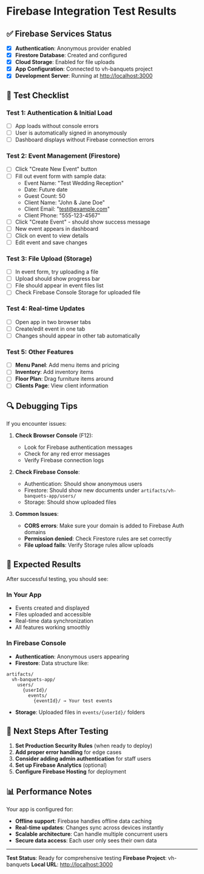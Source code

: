 # Firebase Integration Test Results

## ✅ Firebase Services Status

- [x] **Authentication**: Anonymous provider enabled
- [x] **Firestore Database**: Created and configured  
- [x] **Cloud Storage**: Enabled for file uploads
- [x] **App Configuration**: Connected to vh-banquets project
- [x] **Development Server**: Running at [http://localhost:3000](http://localhost:3000)

## 🧪 Test Checklist

### Test 1: Authentication & Initial Load

- [ ] App loads without console errors
- [ ] User is automatically signed in anonymously
- [ ] Dashboard displays without Firebase connection errors

### Test 2: Event Management (Firestore)

- [ ] Click "Create New Event" button
- [ ] Fill out event form with sample data:
  - Event Name: "Test Wedding Reception"
  - Date: Future date
  - Guest Count: 50
  - Client Name: "John & Jane Doe"
  - Client Email: "[test@example.com](mailto:test@example.com)"
  - Client Phone: "555-123-4567"
- [ ] Click "Create Event" - should show success message
- [ ] New event appears in dashboard
- [ ] Click on event to view details
- [ ] Edit event and save changes

### Test 3: File Upload (Storage)

- [ ] In event form, try uploading a file
- [ ] Upload should show progress bar
- [ ] File should appear in event files list
- [ ] Check Firebase Console Storage for uploaded file

### Test 4: Real-time Updates

- [ ] Open app in two browser tabs
- [ ] Create/edit event in one tab
- [ ] Changes should appear in other tab automatically

### Test 5: Other Features

- [ ] **Menu Panel**: Add menu items and pricing
- [ ] **Inventory**: Add inventory items
- [ ] **Floor Plan**: Drag furniture items around
- [ ] **Clients Page**: View client information

## 🔍 Debugging Tips

If you encounter issues:

1. **Check Browser Console** (F12):
   - Look for Firebase authentication messages
   - Check for any red error messages
   - Verify Firebase connection logs

2. **Check Firebase Console**:
   - Authentication: Should show anonymous users
   - Firestore: Should show new documents under `artifacts/vh-banquets-app/users/`
   - Storage: Should show uploaded files

3. **Common Issues**:
   - **CORS errors**: Make sure your domain is added to Firebase Auth domains
   - **Permission denied**: Check Firestore rules are set correctly
   - **File upload fails**: Verify Storage rules allow uploads

## 🚀 Expected Results

After successful testing, you should see:

### In Your App

- Events created and displayed
- Files uploaded and accessible
- Real-time data synchronization
- All features working smoothly

### In Firebase Console

- **Authentication**: Anonymous users appearing
- **Firestore**: Data structure like:

```text
artifacts/
  vh-banquets-app/
    users/
      {userId}/
        events/
          {eventId}/ → Your test events
```

- **Storage**: Uploaded files in `events/{userId}/` folders

## 🎯 Next Steps After Testing

1. **Set Production Security Rules** (when ready to deploy)
2. **Add proper error handling** for edge cases
3. **Consider adding admin authentication** for staff users
4. **Set up Firebase Analytics** (optional)
5. **Configure Firebase Hosting** for deployment

## 📊 Performance Notes

Your app is configured for:

- **Offline support**: Firebase handles offline data caching
- **Real-time updates**: Changes sync across devices instantly  
- **Scalable architecture**: Can handle multiple concurrent users
- **Secure data access**: Each user only sees their own data

---

**Test Status**: Ready for comprehensive testing
**Firebase Project**: vh-banquets
**Local URL**: [http://localhost:3000](http://localhost:3000)
